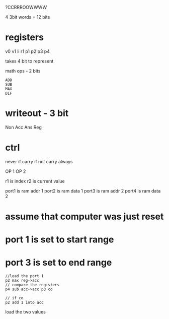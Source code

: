 ?CCRRROOWWWW

4 3bit words = 12 bits


# registers
v0
v1
li
r1
p1
p2
p3
p4

takes 4 bit to represent

math ops - 2 bits

```
ADD
SUB
MAX
DIF
```


# writeout - 3 bit

Non
Acc
Ans
Reg


# ctrl

never
if carry
if not carry
always




OP 1
OP 2





r1 is index
r2 is current value

port1 is ram addr 1
port2 is ram data 1
port3 is ram addr 2
port4 is ram data 2


# assume that computer was just reset
# port 1 is set to start range
# port 3 is set to end range

```
//load the port 1
p2 max reg->acc 
// compare the registers
p4 sub acc->acc p3 co

// if co
p2 add 1 into acc
```

load the two values

